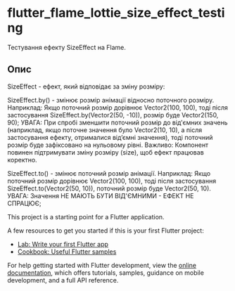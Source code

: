 # flutter_flame_lottie_size_effect_testing

Тестування ефекту SizeEffect на Flame.

## Опис

SizeEffect - ефект, який відповідає за зміну розміру:

SizeEffect.by() - змінює розмір анімації відносно поточного розміру.
Наприклад: Якщо поточний розмір дорівнює Vector2(100, 100), тоді після застосування SizeEffect.by(Vector2(50, -10)), розмір буде Vector2(150, 90);
УВАГА: При спробі зменшити поточний розмір до від'ємних значень (наприклад, якщо поточне значення було Vector2(10, 10), а після застосування ефекту, отрималися від’ємні значення), тоді поточний розмір буде зафіксовано на нульовому рівні.
Важливо: Компонент повинен підтримувати зміну розміру (size), щоб ефект працював коректно.

SizeEffect.to() - змінює поточний розмір анімації.
Наприклад: Якщо поточний розмір дорівнює Vector2(100, 100), тоді після застосування SizeEffect.to(Vector2(50, 10)), поточний розмір буде Vector2(50, 10).
УВАГА: Значення НЕ МАЮТЬ БУТИ ВІД'ЄМНИМИ - ЕФЕКТ НЕ СПРАЦЮЄ;

This project is a starting point for a Flutter application.

A few resources to get you started if this is your first Flutter project:

- [Lab: Write your first Flutter app](https://docs.flutter.dev/get-started/codelab)
- [Cookbook: Useful Flutter samples](https://docs.flutter.dev/cookbook)

For help getting started with Flutter development, view the
[online documentation](https://docs.flutter.dev/), which offers tutorials,
samples, guidance on mobile development, and a full API reference.
